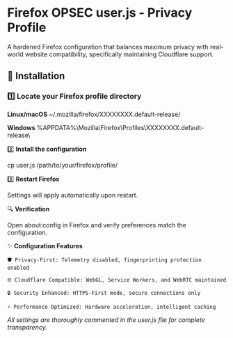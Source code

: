 # Firefox OPSEC user.js - Privacy Profile

A hardened Firefox configuration that balances maximum privacy with real-world website compatibility, specifically maintaining Cloudflare support.

## 🚀 Installation

### 1️⃣ **Locate your Firefox profile directory**

**Linux/macOS**
~/.mozilla/firefox/XXXXXXXX.default-release/

**Windows**
%APPDATA%\Mozilla\Firefox\Profiles\XXXXXXXX.default-release\

2️⃣ **Install the configuration**

cp user.js /path/to/your/firefox/profile/

3️⃣  **Restart Firefox**

Settings will apply automatically upon restart.

🔍 **Verification**

Open about:config in Firefox and verify preferences match the configuration.

✨ **Configuration Features**

    🛡️ Privacy-First: Telemetry disabled, fingerprinting protection enabled

    🌐 Cloudflare Compatible: WebGL, Service Workers, and WebRTC maintained

    🔒 Security Enhanced: HTTPS-First mode, secure connections only

    ⚡ Performance Optimized: Hardware acceleration, intelligent caching

*All settings are thoroughly commented in the user.js file for complete transparency.*
